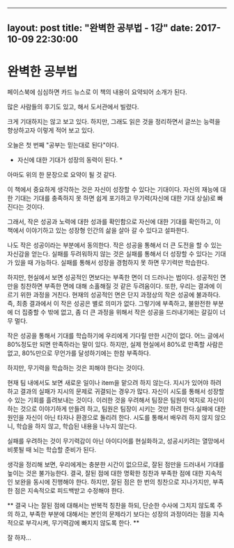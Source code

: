 
---
layout: post
title:  "완벽한 공부법 - 1강" 
date:   2017-10-09 22:30:00
---

# 완벽한 공부법

페이스북에 심심하면 카드 뉴스로 이 책의 내용이 요약되어 소개가 된다.

많은 사람들의 후기도 있고, 해서 도서관에서 빌렸다. 

크게 기대하지는 않고 보고 있다. 하지만, 그래도 읽은 것을 정리하면서 글쓰는 능력을 향상하고자 이렇게 적어 보고 있다.

오늘은 첫 번째 "공부는 믿는대로 된다"이다.

* 자신에 대한 기대가 성장의 동력이 된다. *

아마도 위의 한 문장으로 요약이 될 것 같다.

이 책에서 중요하게 생각하는 것은 자신이 성장할 수 있다는 기대이다. 자신의 재능에 대한 기대는 기대를 충족하지 못 하면 쉽게 포기하고 무기력(자신에 대한 기대 상실)로 빠진다는 것이다.

그래서, 작은 성공과 노력에 대한 성과를 확인함으로 자신에 대한 기대를 확인하고, 이 책에서 이야기하고 있는 성장형 인간의 삶을 살아 갈 수 있다고 설파한다.

나도 작은 성공이라는 부분에서 동의한다. 작은 성공을 통해서 더 큰 도전을 할 수 있는 자신감을 얻는다. 실패를 두려워하지 않는 것은 실패를 통해서 더 성장할 수 있다는 기대가 있을 때 가능하다. 실패를 통해서 성장을 경험하지 못 하면 무기력만 학습한다. 

하지만, 현실에서 보면 성공적인 면보다는 부족한 면이 더 드러나는 법이다. 성공적인 면만을 칭찬하면 부족한 면에 대해 소홀해질 것 같은 두려움이다. 또한, 우리는 결과에 이르기 위한 과정을 거친다. 현재의 성공적인 면은 단지 과정상의 작은 성공에 불과하다. 즉, 최종 결과에서 이 작은 성공은 별로 의미가 없다. 그렇기에 부족하고, 불완전한 부분에 더 집중할 수 밖에 없고, 좀 더 큰 과정을 위해서 작은 성공을 드러내기에는 갈길이 너무 멀다.

작은 성공을 통해서 기대를 학습하기에 우리에게 기다릴 만한 시간이 없다. 어느 글에서 80%정도만 되면 만족하라는 말이 있다. 하지만, 실제 현실에서 80%로 만족할 사람은 없고, 80%만으로 무언가를 달성하기에는 한참 부족하다.

하지만, 무기력을 학습하는 것은 피해야 한다는 것이다.

현재 팀 내에서도 보면 새로운 일이나 item을 맡으려 하지 않는다. 지시가 있어야 하려하고 결과의 실패가 지시의 문제로 귀결되는 경우가 많다. 자신이 시도를 통해서 성장할 수 있는 기회를 흘려보내는 것이다. 이러한 것을 우려해서 팀장은 팀원이 억지로 자신이 하는 것으로 이야기하게 만들려 하고, 팀원은 팀장이 시키는 것만 하려 한다.실패에 대한 원인을 자신이 아닌 타자나 환경으로 돌리려 한다. 시도를 통해서 배우려 하지 않지 않으니, 학습을 하지 않고, 학습된 내용을 나누지 않는다. 

실패를 우려하는 것이 무기력감이 아닌 아이디어를 현실화하고, 성공시키려는 열망에서 비롯될 때 뇌는 학습할 준비가 된다.

생각을 정리해 보면, 우리에게는 충분한 시간이 없으므로, 잘된 점만을 드러내서 기대를 높이는 것은 불가능한다. 결국, 잘된 점에 대한 명확한 칭찬과 부족한 점에 대한 지속적인 보완을 동시에 진행해야 한다. 하지만, 잘된 점은 한 번의 칭찬으로 지나가지만, 부족한 점은 지속적으로 피드백받고 수정해야 한다. 

** 결국 나는 잘된 점에 대해서는 반복적 칭찬을 하되, 단순한 수사에 그치지 않도록 주의 하고, 부족한 부분에 대해서는 본인의 문제라기 보다는 성장의 과정이라는 점을 지속적으로 부각시켜, 무기력감에 빠지지 않도록 한다. **

잘 하자...
